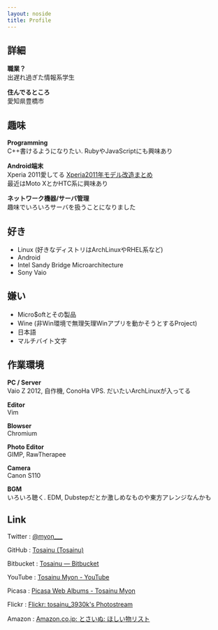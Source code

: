 ```yaml
---
layout: noside
title: Profile
---
```

## 詳細

**職業？**  
出遅れ過ぎた情報系学生

**住んでるところ**  
愛知県豊橋市

## 趣味

**Programming**  
C++書けるようになりたい. RubyやJavaScriptにも興味あり

**Android端末**  
Xperia 2011愛してる <i class="fa fa-arrow-right"></i> [Xperia2011年モデル改造まとめ](http://tosainu.wktk.so/page/xperiahack "Xperia2011年モデル改造まと")  
最近はMoto XとかHTC系に興味あり

**ネットワーク機器/サーバ管理**  
趣味でいろいろサーバを扱うことになりました

## 好き

* Linux (好きなディストリはArchLinuxやRHEL系など)
* Android
* Intel Sandy Bridge Microarchitecture
* Sony Vaio

## 嫌い

* Micro$oftとその製品
* Wine (非Win環境で無理矢理Winアプリを動かそうとするProject)
* 日本語
* マルチバイト文字

## 作業環境

**PC / Server**  
Vaio Z 2012, 自作機, ConoHa VPS. だいたいArchLinuxが入ってる

**Editor**  
Vim

**Blowser**  
Chromium

**Photo Editor**  
GIMP, RawTherapee

**Camera**  
Canon S110

**BGM**  
いろいろ聴く. EDM, Dubstepだとか激しめなものや東方アレンジなんかも

## Link
<i class="fa fa-twitter"></i> Twitter : [@myon\_\_\_](https://twitter.com/myon___)

<i class="fa fa-github-square"></i> GitHub : [Tosainu (Tosainu)](https://github.com/Tosainu)

<i class="fa fa-bitbucket"></i> Bitbucket : [Tosainu — Bitbucket](http://www.nicovideo.jp/user/26490893)

<i class="fa fa-youtube"></i> YouTube : [Tosainu Myon - YouTube](http://www.youtube.com/user/Tosainu19)

<i class="fa fa-camera"></i> Picasa : [Picasa Web Albums - Tosainu Myon](https://picasaweb.google.com/102459157243301356168)

<i class="fa fa-flickr"></i> Flickr : [Flickr: tosainu\_3930k's Photostream](https://www.flickr.com/photos/tosainu/)

<i class="fa fa-gift"></i> Amazon : [Amazon.co.jp: とさいぬ: ほしい物リスト](http://www.amazon.co.jp/registry/wishlist/FKZ27PMMRTIO)
